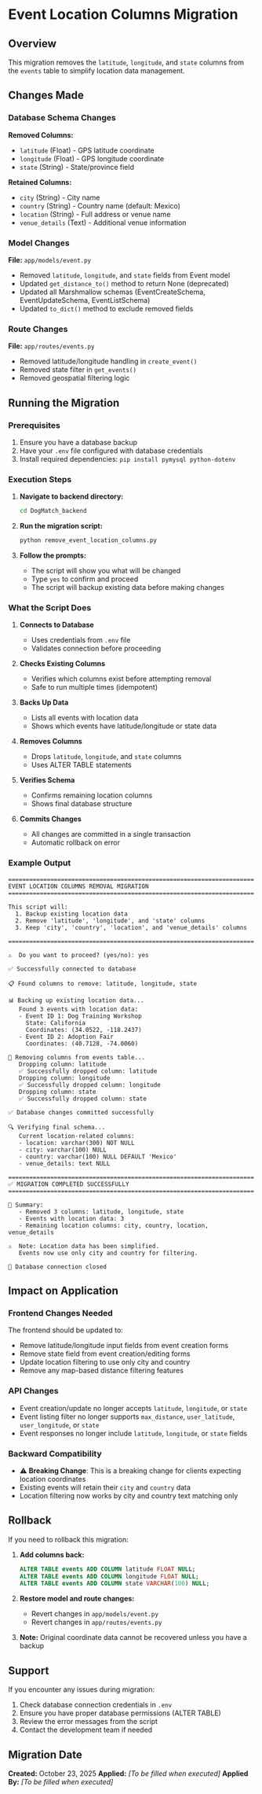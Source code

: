 # Event Location Columns Migration

## Overview
This migration removes the `latitude`, `longitude`, and `state` columns from the `events` table to simplify location data management.

## Changes Made

### Database Schema Changes
**Removed Columns:**
- `latitude` (Float) - GPS latitude coordinate
- `longitude` (Float) - GPS longitude coordinate
- `state` (String) - State/province field

**Retained Columns:**
- `city` (String) - City name
- `country` (String) - Country name (default: Mexico)
- `location` (String) - Full address or venue name
- `venue_details` (Text) - Additional venue information

### Model Changes
**File:** `app/models/event.py`
- Removed `latitude`, `longitude`, and `state` fields from Event model
- Updated `get_distance_to()` method to return None (deprecated)
- Updated all Marshmallow schemas (EventCreateSchema, EventUpdateSchema, EventListSchema)
- Updated `to_dict()` method to exclude removed fields

### Route Changes
**File:** `app/routes/events.py`
- Removed latitude/longitude handling in `create_event()`
- Removed state filter in `get_events()`
- Removed geospatial filtering logic

## Running the Migration

### Prerequisites
1. Ensure you have a database backup
2. Have your `.env` file configured with database credentials
3. Install required dependencies: `pip install pymysql python-dotenv`

### Execution Steps

1. **Navigate to backend directory:**
   ```bash
   cd DogMatch_backend
   ```

2. **Run the migration script:**
   ```bash
   python remove_event_location_columns.py
   ```

3. **Follow the prompts:**
   - The script will show you what will be changed
   - Type `yes` to confirm and proceed
   - The script will backup existing data before making changes

### What the Script Does

1. **Connects to Database**
   - Uses credentials from `.env` file
   - Validates connection before proceeding

2. **Checks Existing Columns**
   - Verifies which columns exist before attempting removal
   - Safe to run multiple times (idempotent)

3. **Backs Up Data**
   - Lists all events with location data
   - Shows which events have latitude/longitude or state data

4. **Removes Columns**
   - Drops `latitude`, `longitude`, and `state` columns
   - Uses ALTER TABLE statements

5. **Verifies Schema**
   - Confirms remaining location columns
   - Shows final database structure

6. **Commits Changes**
   - All changes are committed in a single transaction
   - Automatic rollback on error

### Example Output

```
======================================================================
EVENT LOCATION COLUMNS REMOVAL MIGRATION
======================================================================

This script will:
  1. Backup existing location data
  2. Remove 'latitude', 'longitude', and 'state' columns
  3. Keep 'city', 'country', 'location', and 'venue_details' columns

======================================================================

⚠️  Do you want to proceed? (yes/no): yes

✅ Successfully connected to database

📋 Found columns to remove: latitude, longitude, state

📊 Backing up existing location data...
   Found 3 events with location data:
   - Event ID 1: Dog Training Workshop
     State: California
     Coordinates: (34.0522, -118.2437)
   - Event ID 2: Adoption Fair
     Coordinates: (40.7128, -74.0060)

🔨 Removing columns from events table...
   Dropping column: latitude
   ✅ Successfully dropped column: latitude
   Dropping column: longitude
   ✅ Successfully dropped column: longitude
   Dropping column: state
   ✅ Successfully dropped column: state

✅ Database changes committed successfully

🔍 Verifying final schema...
   Current location-related columns:
   - location: varchar(300) NOT NULL
   - city: varchar(100) NULL
   - country: varchar(100) NULL DEFAULT 'Mexico'
   - venue_details: text NULL

======================================================================
✅ MIGRATION COMPLETED SUCCESSFULLY
======================================================================

📝 Summary:
   - Removed 3 columns: latitude, longitude, state
   - Events with location data: 3
   - Remaining location columns: city, country, location, venue_details

⚠️  Note: Location data has been simplified.
   Events now use only city and country for filtering.

🔌 Database connection closed
```

## Impact on Application

### Frontend Changes Needed
The frontend should be updated to:
- Remove latitude/longitude input fields from event creation forms
- Remove state field from event creation/editing forms
- Update location filtering to use only city and country
- Remove any map-based distance filtering features

### API Changes
- Event creation/update no longer accepts `latitude`, `longitude`, or `state`
- Event listing filter no longer supports `max_distance`, `user_latitude`, `user_longitude`, or `state`
- Event responses no longer include `latitude`, `longitude`, or `state` fields

### Backward Compatibility
- ⚠️ **Breaking Change**: This is a breaking change for clients expecting location coordinates
- Existing events will retain their `city` and `country` data
- Location filtering now works by city and country text matching only

## Rollback

If you need to rollback this migration:

1. **Add columns back:**
   ```sql
   ALTER TABLE events ADD COLUMN latitude FLOAT NULL;
   ALTER TABLE events ADD COLUMN longitude FLOAT NULL;
   ALTER TABLE events ADD COLUMN state VARCHAR(100) NULL;
   ```

2. **Restore model and route changes:**
   - Revert changes in `app/models/event.py`
   - Revert changes in `app/routes/events.py`

3. **Note:** Original coordinate data cannot be recovered unless you have a backup

## Support

If you encounter any issues during migration:
1. Check database connection credentials in `.env`
2. Ensure you have proper database permissions (ALTER TABLE)
3. Review the error messages from the script
4. Contact the development team if needed

## Migration Date
**Created:** October 23, 2025
**Applied:** _[To be filled when executed]_
**Applied By:** _[To be filled when executed]_
